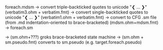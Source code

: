 foreach.mdsm
 -> convert triple-backticked quotes to unicode "❮ ... ❯" (verbatim3.ohm + verbatim.fmt)
  -> convert single-backticked quotes to unicode "❮ ... ❯" (verbatim1.ohm + verbatim.fmt)
   -> convert to CFG .sm file (from .md indentation-oriented to brace-bracketed) (mdsm.ohm+mdsm.fmt) 
    -> foreach.sm
	
-> (sm.ohm+???) groks brace-bracketed state machine
 -> (sm.ohm + sm.pseudo.fmt) converts to sm.pseudo (e.g. target.foreach.pseudo)

 
